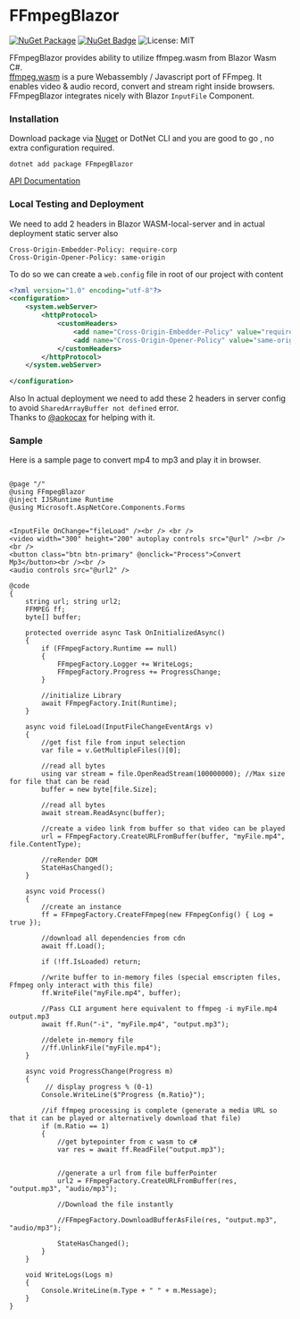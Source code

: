 # FFmpegBlazor

 [![NuGet Package](https://img.shields.io/badge/nuget-v1.0.0.3%20Preview%204-orange.svg)](https://www.nuget.org/packages/FFmpegBlazor/)
[![NuGet Badge](https://buildstats.info/nuget/FFmpegBlazor)](https://www.nuget.org/packages/FFmpegBlazor/)
![License: MIT](https://img.shields.io/badge/License-MIT-blue.svg)

 
FFmpegBlazor provides ability to utilize ffmpeg.wasm from Blazor Wasm C#.\
[ffmpeg.wasm](https://github.com/ffmpegwasm/ffmpeg.wasm) is a pure Webassembly / Javascript  port of FFmpeg. It enables video & audio record, convert and stream right inside browsers.\
FFmpegBlazor integrates nicely with Blazor `InputFile` Component.


### Installation

Download package via  [Nuget](https://www.nuget.org/packages/FFmpegBlazor/)  or DotNet CLI and you are good to go , no extra configuration required.
```cli
dotnet add package FFmpegBlazor 
```
[API Documentation](https://github.com/sps014/FFmpegBlazor/wiki)

### Local Testing and Deployment

We need to add 2 headers in Blazor WASM-local-server and in actual deployment static server also

```
Cross-Origin-Embedder-Policy: require-corp
Cross-Origin-Opener-Policy: same-origin
```
To do so we can create a `web.config` file in root of our project with content 
```xml
<?xml version="1.0" encoding="utf-8"?>
<configuration>
	<system.webServer>
		<httpProtocol>
			<customHeaders>
				<add name="Cross-Origin-Embedder-Policy" value="require-corp"/>
				<add name="Cross-Origin-Opener-Policy" value="same-origin"/>
			</customHeaders>
		</httpProtocol>
	</system.webServer>

</configuration>
```
Also In actual deployment we need to add these 2 headers in server config to avoid `SharedArrayBuffer not defined` error.
<br/>Thanks to [@aokocax](https://github.com/aokocax) for helping with it.

### Sample 
Here is a sample page to convert mp4 to mp3 and play it in browser.

```razor

@page "/"
@using FFmpegBlazor
@inject IJSRuntime Runtime
@using Microsoft.AspNetCore.Components.Forms


<InputFile OnChange="fileLoad" /><br /> <br />
<video width="300" height="200" autoplay controls src="@url" /><br /><br />
<button class="btn btn-primary" @onclick="Process">Convert Mp3</button><br /><br />
<audio controls src="@url2" />

@code
{
    string url; string url2;
    FFMPEG ff;
    byte[] buffer;

    protected override async Task OnInitializedAsync()
    {
        if (FFmpegFactory.Runtime == null)
        {
            FFmpegFactory.Logger += WriteLogs;
            FFmpegFactory.Progress += ProgressChange;
        }

        //initialize Library
        await FFmpegFactory.Init(Runtime);
    }

    async void fileLoad(InputFileChangeEventArgs v)
    {
        //get fist file from input selection
        var file = v.GetMultipleFiles()[0];

        //read all bytes
        using var stream = file.OpenReadStream(100000000); //Max size for file that can be read
        buffer = new byte[file.Size];

        //read all bytes
        await stream.ReadAsync(buffer);

        //create a video link from buffer so that video can be played
        url = FFmpegFactory.CreateURLFromBuffer(buffer, "myFile.mp4", file.ContentType);

        //reRender DOM
        StateHasChanged();
    }

    async void Process()
    {
        //create an instance
        ff = FFmpegFactory.CreateFFmpeg(new FFmpegConfig() { Log = true });

        //download all dependencies from cdn
        await ff.Load(); 

        if (!ff.IsLoaded) return;

        //write buffer to in-memory files (special emscripten files, Ffmpeg only interact with this file)
        ff.WriteFile("myFile.mp4", buffer);

        //Pass CLI argument here equivalent to ffmpeg -i myFile.mp4 output.mp3
        await ff.Run("-i", "myFile.mp4", "output.mp3");

        //delete in-memory file
        //ff.UnlinkFile("myFile.mp4");
    }

    async void ProgressChange(Progress m)
    {
         // display progress % (0-1)
        Console.WriteLine($"Progress {m.Ratio}");

        //if ffmpeg processing is complete (generate a media URL so that it can be played or alternatively download that file)
        if (m.Ratio == 1)
        {
            //get bytepointer from c wasm to c#
            var res = await ff.ReadFile("output.mp3");


            //generate a url from file bufferPointer
            url2 = FFmpegFactory.CreateURLFromBuffer(res, "output.mp3", "audio/mp3");

            //Download the file instantly

            //FFmpegFactory.DownloadBufferAsFile(res, "output.mp3", "audio/mp3");

            StateHasChanged();
        }
    }

    void WriteLogs(Logs m)
    {
        Console.WriteLine(m.Type + " " + m.Message);
    }
}
```
